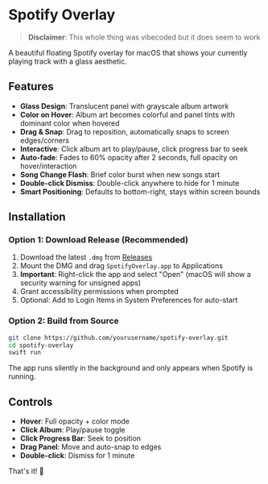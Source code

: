 # Spotify Overlay

> **Disclaimer**: This whole thing was vibecoded but it does seem to work

A beautiful floating Spotify overlay for macOS that shows your currently playing track with a glass aesthetic.

## Features

- **Glass Design**: Translucent panel with grayscale album artwork
- **Color on Hover**: Album art becomes colorful and panel tints with dominant color when hovered
- **Drag & Snap**: Drag to reposition, automatically snaps to screen edges/corners
- **Interactive**: Click album art to play/pause, click progress bar to seek
- **Auto-fade**: Fades to 60% opacity after 2 seconds, full opacity on hover/interaction
- **Song Change Flash**: Brief color burst when new songs start
- **Double-click Dismiss**: Double-click anywhere to hide for 1 minute
- **Smart Positioning**: Defaults to bottom-right, stays within screen bounds

## Installation

### Option 1: Download Release (Recommended)
1. Download the latest `.dmg` from [Releases](../../releases)
2. Mount the DMG and drag `SpotifyOverlay.app` to Applications
3. **Important**: Right-click the app and select "Open" (macOS will show a security warning for unsigned apps)
4. Grant accessibility permissions when prompted
5. Optional: Add to Login Items in System Preferences for auto-start

### Option 2: Build from Source
```bash
git clone https://github.com/yourusername/spotify-overlay.git
cd spotify-overlay
swift run
```

The app runs silently in the background and only appears when Spotify is running.

## Controls

- **Hover**: Full opacity + color mode
- **Click Album**: Play/pause toggle  
- **Click Progress Bar**: Seek to position
- **Drag Panel**: Move and auto-snap to edges
- **Double-click**: Dismiss for 1 minute

That's it! 🎵